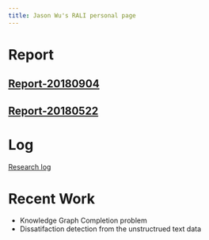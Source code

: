 ```yaml
---
title: Jason Wu's RALI personal page
---
```


# Report

## [Report-20180904](http://nbviewer.jupyter.org/github/quatrejuin/try_ke_models/blob/master/report/report.ipynb)

## [Report-20180522](http://www-etud.iro.umontreal.ca/~wujieche/report.html)

# Log
[Research log](https://www.notion.so/RALI-0da5557da34b42999587e418cd87e762)

# Recent Work
 - Knowledge Graph Completion problem
 - Dissatifaction detection from the unstructrued text data
